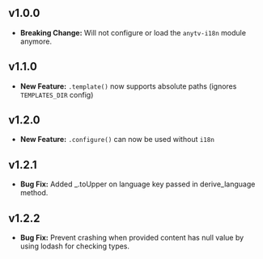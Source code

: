v1.0.0
-----

* **Breaking Change:** Will not configure or load the `anytv-i18n` module anymore.


v1.1.0
-----

* **New Feature:** `.template()` now supports absolute paths (ignores `TEMPLATES_DIR` config)


v1.2.0
-----

* **New Feature:** `.configure()` can now be used without `i18n`


v1.2.1
-----

* **Bug Fix:** Added _.toUpper on language key passed in derive_language method.


v1.2.2
-----

* **Bug Fix:** Prevent crashing when provided content has null value by using
lodash for checking types.

